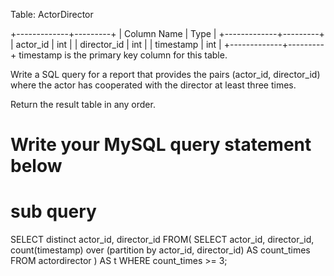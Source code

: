 Table: ActorDirector

+-------------+---------+
| Column Name | Type    |
+-------------+---------+
| actor_id    | int     |
| director_id | int     |
| timestamp   | int     |
+-------------+---------+
timestamp is the primary key column for this table.

Write a SQL query for a report that provides the pairs (actor_id, director_id) where the actor has cooperated with the director at least three times.

Return the result table in any order.

# Write your MySQL query statement below
# sub query
SELECT
   distinct actor_id,
   director_id
FROM(
   SELECT
       actor_id,
       director_id,
       count(timestamp) over (partition by actor_id, director_id) AS count_times
   FROM
       actordirector
    ) AS t
WHERE
   count_times >= 3;
